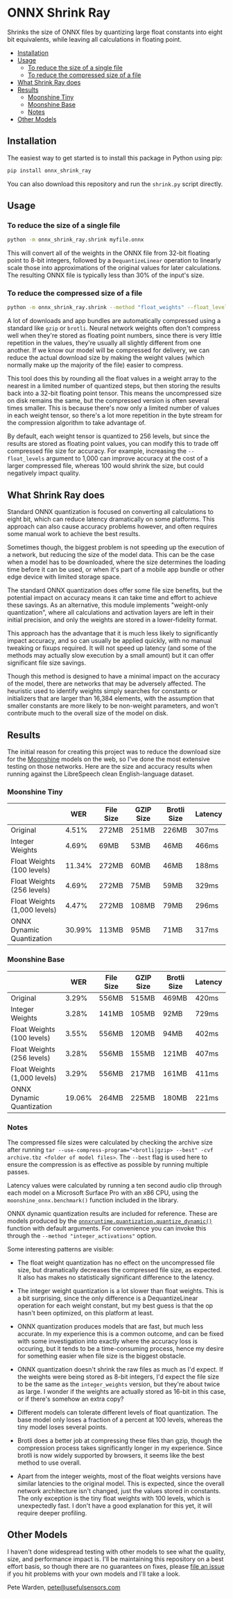 # ONNX Shrink Ray

Shrinks the size of ONNX files by quantizing large float constants into eight bit equivalents, while leaving all calculations in floating point.

- [Installation](#installation)
- [Usage](#usage)
  - [To reduce the size of a single file](#to-reduce-the-size-of-a-single-file)
  - [To reduce the compressed size of a file](#to-reduce-the-compressed-size-of-a-file)
- [What Shrink Ray does](#what-shrink-ray-does)
- [Results](#results)
  - [Moonshine Tiny](#moonshine-tiny)
  - [Moonshine Base](#moonshine-base)
  - [Notes](#notes)
 - [Other Models](#other-models)
  
## Installation

The easiest way to get started is to install this package in Python using pip:

```bash
pip install onnx_shrink_ray
```

You can also download this repository and run the `shrink.py` script directly.

## Usage

### To reduce the size of a single file

```bash
python -m onnx_shrink_ray.shrink myfile.onnx
```

This will convert all of the weights in the ONNX file from 32-bit floating point to 8-bit integers, followed by a `DequantizeLinear` operation to linearly scale those into approximations of the original values for later calculations. The resulting ONNX file is typically less than 30% of the input's size.

### To reduce the compressed size of a file

```bash
python -m onnx_shrink_ray.shrink --method "float_weights" --float_levels 256 myfile.onnx
```

A lot of downloads and app bundles are automatically compressed using a standard like `gzip` or `brotli`. Neural network weights often don't compress well when they're stored as floating point numbers, since there is very little repetition in the values, they're usually all slightly different from one another. If we know our model will be compressed for delivery, we can reduce the actual download size by making the weight values (which normally make up the majority of the file) easier to compress. 

This tool does this by rounding all the float values in a weight array to the nearest in a limited number of quantized steps, but then storing the results back into a 32-bit floating point tensor. This means the uncompressed size on disk remains the same, but the compressed version is often several times smaller. This is because there's now only a limited number of values in each weight tensor, so there's a lot more repetition in the byte stream for the compression algorithm to take advantage of.

By default, each weight tensor is quantized to 256 levels, but since the results are stored as floating point values, you can modify this to trade off compressed file size for accuracy. For example, increasing the `--float_levels` argument to 1,000 can improve accuracy at the cost of a larger compressed file, whereas 100 would shrink the size, but could negatively impact quality.

## What Shrink Ray does

Standard ONNX quantization is focused on converting all calculations to eight bit, which can reduce latency dramatically on some platforms. This approach can also cause accuracy problems however, and often requires some manual work to achieve the best results.

Sometimes though, the biggest problem is not speeding up the execution of a network, but reducing the size of the model data. This can be the case when a model has to be downloaded, where the size determines the loading time before it can be used, or when it's part of a mobile app bundle or other edge device with limited storage space.

The standard ONNX quantization does offer some file size benefits, but the potential impact on accuracy means it can take time and effort to achieve these savings. As an alternative, this module implements "weight-only quantization", where all calculations and activation layers are left in their initial precision, and only the weights are stored in a lower-fidelity format.

This approach has the advantage that it is much less likely to significantly impact accuracy, and so can usually be applied quickly, with no manual tweaking or fixups required. It will not speed up latency (and some of the methods may actually slow execution by a small amount) but it can offer significant file size savings.

Though this method is designed to have a minimal impact on the accuracy of the model, there are networks that may be adversely affected. The heuristic used to identify weights simply searches for constants or initializers that are larger than 16,384 elements, with the assumption that smaller constants are more likely to be non-weight parameters, and won't contribute much to the overall size of the model on disk.

## Results

The initial reason for creating this project was to reduce the download size for the [Moonshine](https://github.com/usefulsensors/moonshine) models on the web, so I've done the most extensive testing on those networks. Here are the size and accuracy results when running against the LibreSpeech clean English-language dataset.

### Moonshine Tiny

|                              | WER    | File Size | GZIP Size | Brotli Size | Latency |
|------------------------------|--------|-----------|-----------|-------------|---------|
| Original                     | 4.51%  | 272MB	    | 251MB	    | 226MB       | 307ms   |
| Integer Weights              | 4.69%  | 69MB	    | 53MB	    | 46MB        | 466ms   |
| Float Weights (100 levels)   | 11.34% | 272MB	    | 60MB	    | 46MB        | 188ms   |
| Float Weights (256 levels)   | 4.69%  | 272MB	    | 75MB	    | 59MB        | 329ms   |
| Float Weights (1,000 levels) | 4.47%  | 272MB     | 108MB	    | 79MB        | 296ms   |
| ONNX Dynamic Quantization	   | 30.99% | 113MB	    | 95MB	    | 71MB        | 317ms   |

### Moonshine Base

|                              | WER    | File Size | GZIP Size | Brotli Size | Latency |
|------------------------------|--------|-----------|-----------|-------------|---------|
| Original                     | 3.29%  | 556MB	    | 515MB	    | 469MB       | 420ms   |
| Integer Weights              | 3.28%  | 141MB	    | 105MB	    | 92MB        | 729ms   |
| Float Weights (100 levels)   | 3.55%  | 556MB	    | 120MB	    | 94MB        | 402ms   |
| Float Weights (256 levels)   | 3.28%  | 556MB	    | 155MB	    | 121MB       | 407ms   |
| Float Weights (1,000 levels) | 3.29%  | 556MB     | 217MB		| 161MB       | 411ms   |
| ONNX Dynamic Quantization	   | 19.06% | 264MB	    | 225MB	    | 180MB       | 221ms   |

### Notes

The compressed file sizes were calculated by checking the archive size after running `tar --use-compress-program="<brotli|gzip> --best" -cvf archive.tbz <folder of model files>`. The `--best` flag is used here to ensure the compression is as effective as possible by running multiple passes.

Latency values were calculated by running a ten second audio clip through each model on a Microsoft Surface Pro with an x86 CPU, using the `moonshine_onnx.benchmark()` function included in the library.

ONNX dynamic quantization results are included for reference. These are models produced by the [`onnxruntime.quantization.quantize_dynamic()`](https://iot-robotics.github.io/ONNXRuntime/docs/performance/quantization.html#quantization-api) function with default arguments. For convenience you can invoke this through the `--method "integer_activations"` option.

Some interesting patterns are visible:

 - The float weight quantization has no effect on the uncompressed file size, but dramatically decreases the compressed file size, as expected. It also has makes no statistically significant difference to the latency.

 - The integer weight quantization is a lot slower than float weights. This is a bit surprising, since the only difference is a DequantizeLinear operation for each weight constant, but my best guess is that the op hasn't been optimized, on this platform at least.

 - ONNX quantization produces models that are fast, but much less accurate. In my experience this is a common outcome, and can be fixed with some investigation into exactly where the accuracy loss is occuring, but it tends to be a time-consuming process, hence my desire for something easier when file size is the biggest obstacle.

 - ONNX quantization doesn't shrink the raw files as much as I'd expect. If the weights were being stored as 8-bit integers, I'd expect the file size to be the same as the `integer_weights` version, but they're about twice as large. I wonder if the weights are actually stored as 16-bit in this case, or if there's somehow an extra copy?

 - Different models can tolerate different levels of float quantization. The base model only loses a fraction of a percent at 100 levels, whereas the tiny model loses several points.

 - Brotli does a better job at compressing these files than gzip, though the compression process takes significantly longer in my experience. Since brotli is now widely supported by browsers, it seems like the best method to use overall.

 - Apart from the integer weights, most of the float weights versions have similar latencies to the original model. This is expected, since the overall network architecture isn't changed, just the values stored in constants. The only exception is the tiny float weights with 100 levels, which is unexpectedly fast. I don't have a good explanation for this yet, it will require deeper profiling.

 ## Other Models

 I haven't done widespread testing with other models to see what the quality, size, and performance impact is. I'll be maintaining this repository on a best effort basis, so though there are no guarantees on fixes, please [file an issue](https://github.com/usefulsensors/onnx_shrink_ray/issues) if you hit problems with your own models and I'll take a look.

 Pete Warden, pete@usefulsensors.com
